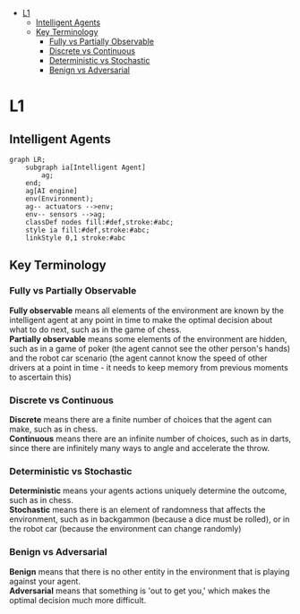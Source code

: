 
<!-- TOC -->

- [L1](#l1)
    - [Intelligent Agents](#intelligent-agents)
    - [Key Terminology](#key-terminology)
        - [Fully vs Partially Observable](#fully-vs-partially-observable)
        - [Discrete vs Continuous](#discrete-vs-continuous)
        - [Deterministic vs Stochastic](#deterministic-vs-stochastic)
        - [Benign vs Adversarial](#benign-vs-adversarial)

<!-- /TOC -->

# L1

## Intelligent Agents
```mermaid
graph LR;
    subgraph ia[Intelligent Agent]
        ag;
    end;
    ag[AI engine]
    env(Environment);
    ag-- actuators -->env;
    env-- sensors -->ag;
    classDef nodes fill:#def,stroke:#abc;
    style ia fill:#def,stroke:#abc;
    linkStyle 0,1 stroke:#abc
```


## Key Terminology  
### Fully vs Partially Observable  
**Fully observable** means all elements of the environment are known by the intelligent agent at any point in time to make the optimal decision about what to do next, such as in the game of chess.  
**Partially observable** means some elements of the environment are hidden, such as in a game of poker (the agent cannot see the other person's hands) and the robot car scenario (the agent cannot know the speed of other drivers at a point in time - it needs to keep memory from previous moments to ascertain this)  
### Discrete vs Continuous  
**Discrete** means there are a finite number of choices that the agent can make, such as in chess.  
**Continuous** means there are an infinite number of choices, such as in darts, since there are infinitely many ways to angle and accelerate the throw.  
### Deterministic vs Stochastic  
**Deterministic** means your agents actions uniquely determine the outcome, such as in chess.  
**Stochastic** means there is an element of randomness that affects the environment, such as in backgammon (because a dice must be rolled), or in the robot car (because the environment can change randomly)  
### Benign vs Adversarial  
**Benign** means that there is no other entity in the environment that is playing against your agent.  
**Adversarial** means that something is 'out to get you,' which makes the optimal decision much more difficult.

